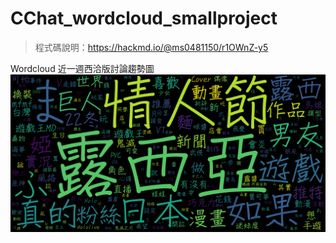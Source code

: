 CChat_wordcloud_smallproject
===

> 程式碼說明：https://hackmd.io/@ms0481150/r1OWnZ-y5

Wordcloud
近一週西洽版討論趨勢圖
![wordcloud](output.png)
